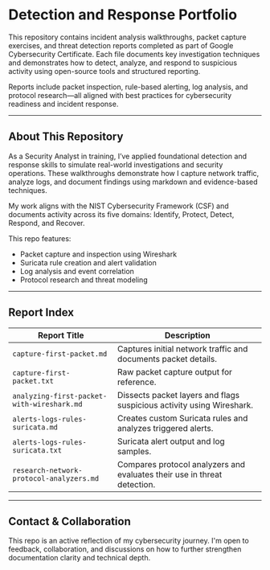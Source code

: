 # Detection and Response Portfolio

This repository contains incident analysis walkthroughs, packet capture exercises, and threat detection reports completed as part of Google Cybersecurity Certificate. Each file documents key investigation techniques and demonstrates how to detect, analyze, and respond to suspicious activity using open-source tools and structured reporting.

Reports include packet inspection, rule-based alerting, log analysis, and protocol research—all aligned with best practices for cybersecurity readiness and incident response.

---

## About This Repository

As a Security Analyst in training, I’ve applied foundational detection and response skills to simulate real-world investigations and security operations. These walkthroughs demonstrate how I capture network traffic, analyze logs, and document findings using markdown and evidence-based techniques.

My work aligns with the NIST Cybersecurity Framework (CSF) and documents activity across its five domains: Identify, Protect, Detect, Respond, and Recover.

This repo features:

- Packet capture and inspection using Wireshark  
- Suricata rule creation and alert validation  
- Log analysis and event correlation  
- Protocol research and threat modeling
  
---

## Report Index

| Report Title                                | Description |
|--------------------------------------------|-------------|
| `capture-first-packet.md`                  | Captures initial network traffic and documents packet details. |
| `capture-first-packet.txt`                 | Raw packet capture output for reference. |
| `analyzing-first-packet-with-wireshark.md` | Dissects packet layers and flags suspicious activity using Wireshark. |
| `alerts-logs-rules-suricata.md`            | Creates custom Suricata rules and analyzes triggered alerts. |
| `alerts-logs-rules-suricata.txt`           | Suricata alert output and log samples. |
| `research-network-protocol-analyzers.md`   | Compares protocol analyzers and evaluates their use in threat detection. |

---

## Contact & Collaboration

This repo is an active reflection of my cybersecurity journey. I'm open to feedback, collaboration, and discussions on how to further strengthen documentation clarity and technical depth.
